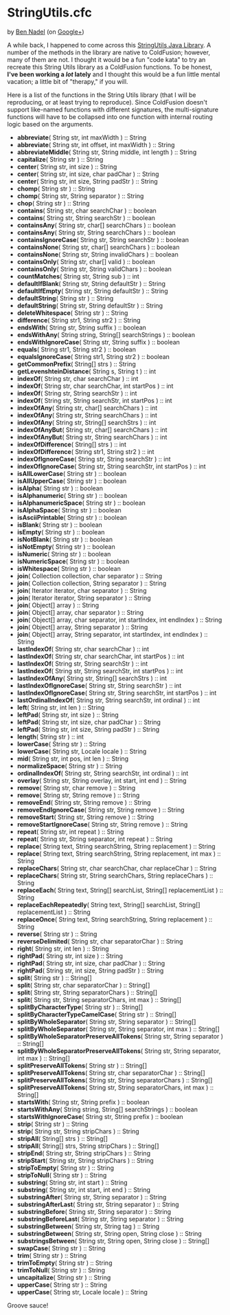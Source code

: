 
# StringUtils.cfc

by [Ben Nadel][bennadel] (on [Google+][googleplus])

A while back, I happened to come across this [StringUtils Java Library][javalib]. A number of the
methods in the library are native to ColdFusion; however, many of them are not. I thought it would
be a fun "code kata" to try an recreate this String Utils library as a ColdFusion functions. To be
honest, __I've been working a _lot_ lately__ and I thought this would be a fun little mental 
vacation; a little bit of "therapy," if you will.

Here is a list of the functions in the String Utils library (that I will be reproducing, or at 
least trying to reproduce). Since ColdFusion doesn't support like-named functions with different 
signatures, the multi-signature functions will have to be collapsed into one function with 
internal routing logic based on the arguments.

* __abbreviate__( String str, int maxWidth ) :: String
* __abbreviate__( String str, int offset, int maxWidth ) :: String
* __abbreviateMiddle__( String str, String middle, int length ) :: String
* __capitalize__( String str ) :: String
* __center__( String str, int size ) :: String
* __center__( String str, int size, char padChar ) :: String
* __center__( String str, int size, String padStr ) :: String
* __chomp__( String str ) :: String
* __chomp__( String str, String separator ) :: String
* __chop__( String str ) :: String
* __contains__( String str, char searchChar ) :: boolean
* __contains__( String str, String searchStr ) :: boolean
* __containsAny__( String str, char[] searchChars ) :: boolean
* __containsAny__( String str, String searchChars ) :: boolean
* __containsIgnoreCase__( String str, String searchStr ) :: boolean
* __containsNone__( String str, char[] searchChars ) :: boolean
* __containsNone__( String str, String invalidChars ) :: boolean
* __containsOnly__( String str, char[] valid ) :: boolean
* __containsOnly__( String str, String validChars ) :: boolean
* __countMatches__( String str, String sub ) :: int
* __defaultIfBlank__( String str, String defaultStr ) :: String
* __defaultIfEmpty__( String str, String defaultStr ) :: String
* __defaultString__( String str ) :: String
* __defaultString__( String str, String defaultStr ) :: String
* __deleteWhitespace__( String str ) :: String
* __difference__( String str1, String str2 ) :: String
* __endsWith__( String str, String suffix ) :: boolean
* __endsWithAny__( String string, String[] searchStrings ) :: boolean
* __endsWithIgnoreCase__( String str, String suffix ) :: boolean
* __equals__( String str1, String str2 ) :: boolean
* __equalsIgnoreCase__( String str1, String str2 ) :: boolean
* __getCommonPrefix__( String[] strs ) :: String
* __getLevenshteinDistance__( String s, String t ) :: int
* __indexOf__( String str, char searchChar ) :: int
* __indexOf__( String str, char searchChar, int startPos ) :: int
* __indexOf__( String str, String searchStr ) :: int
* __indexOf__( String str, String searchStr, int startPos ) :: int
* __indexOfAny__( String str, char[] searchChars ) :: int
* __indexOfAny__( String str, String searchChars ) :: int
* __indexOfAny__( String str, String[] searchStrs ) :: int
* __indexOfAnyBut__( String str, char[] searchChars ) :: int
* __indexOfAnyBut__( String str, String searchChars ) :: int
* __indexOfDifference__( String[] strs ) :: int
* __indexOfDifference__( String str1, String str2 ) :: int
* __indexOfIgnoreCase__( String str, String searchStr ) :: int
* __indexOfIgnoreCase__( String str, String searchStr, int startPos ) :: int
* __isAllLowerCase__( String str ) :: boolean
* __isAllUpperCase__( String str ) :: boolean
* __isAlpha__( String str ) :: boolean
* __isAlphanumeric__( String str ) :: boolean
* __isAlphanumericSpace__( String str ) :: boolean
* __isAlphaSpace__( String str ) :: boolean
* __isAsciiPrintable__( String str ) :: boolean
* __isBlank__( String str ) :: boolean
* __isEmpty__( String str ) :: boolean
* __isNotBlank__( String str ) :: boolean
* __isNotEmpty__( String str ) :: boolean
* __isNumeric__( String str ) :: boolean
* __isNumericSpace__( String str ) :: boolean
* __isWhitespace__( String str ) :: boolean
* __join__( Collection collection, char separator ) :: String
* __join__( Collection collection, String separator ) :: String
* __join__( Iterator iterator, char separator ) :: String
* __join__( Iterator iterator, String separator ) :: String
* __join__( Object[] array ) :: String
* __join__( Object[] array, char separator ) :: String
* __join__( Object[] array, char separator, int startIndex, int endIndex ) :: String
* __join__( Object[] array, String separator ) :: String
* __join__( Object[] array, String separator, int startIndex, int endIndex ) :: String
* __lastIndexOf__( String str, char searchChar ) :: int
* __lastIndexOf__( String str, char searchChar, int startPos ) :: int
* __lastIndexOf__( String str, String searchStr ) :: int
* __lastIndexOf__( String str, String searchStr, int startPos ) :: int
* __lastIndexOfAny__( String str, String[] searchStrs ) :: int
* __lastIndexOfIgnoreCase__( String str, String searchStr ) :: int
* __lastIndexOfIgnoreCase__( String str, String searchStr, int startPos ) :: int
* __lastOrdinalIndexOf__( String str, String searchStr, int ordinal ) :: int
* __left__( String str, int len ) :: String
* __leftPad__( String str, int size ) :: String
* __leftPad__( String str, int size, char padChar ) :: String
* __leftPad__( String str, int size, String padStr ) :: String
* __length__( String str ) :: int
* __lowerCase__( String str ) :: String
* __lowerCase__( String str, Locale locale ) :: String
* __mid__( String str, int pos, int len ) :: String
* __normalizeSpace__( String str ) :: String
* __ordinalIndexOf__( String str, String searchStr, int ordinal ) :: int
* __overlay__( String str, String overlay, int start, int end ) :: String
* __remove__( String str, char remove ) :: String
* __remove__( String str, String remove ) :: String
* __removeEnd__( String str, String remove ) :: String
* __removeEndIgnoreCase__( String str, String remove ) :: String
* __removeStart__( String str, String remove ) :: String
* __removeStartIgnoreCase__( String str, String remove ) :: String
* __repeat__( String str, int repeat ) :: String
* __repeat__( String str, String separator, int repeat ) :: String
* __replace__( String text, String searchString, String replacement ) :: String
* __replace__( String text, String searchString, String replacement, int max ) :: String
* __replaceChars__( String str, char searchChar, char replaceChar ) :: String
* __replaceChars__( String str, String searchChars, String replaceChars ) :: String
* __replaceEach__( String text, String[] searchList, String[] replacementList ) :: String
* __replaceEachRepeatedly__( String text, String[] searchList, String[] replacementList ) :: String
* __replaceOnce__( String text, String searchString, String replacement ) :: String
* __reverse__( String str ) :: String
* __reverseDelimited__( String str, char separatorChar ) :: String
* __right__( String str, int len ) :: String
* __rightPad__( String str, int size ) :: String
* __rightPad__( String str, int size, char padChar ) :: String
* __rightPad__( String str, int size, String padStr ) :: String
* __split__( String str ) :: String[]
* __split__( String str, char separatorChar ) :: String[]
* __split__( String str, String separatorChars ) :: String[]
* __split__( String str, String separatorChars, int max ) :: String[]
* __splitByCharacterType__( String str ) :: String[]
* __splitByCharacterTypeCamelCase__( String str ) :: String[]
* __splitByWholeSeparator__( String str, String separator ) :: String[]
* __splitByWholeSeparator__( String str, String separator, int max ) :: String[]
* __splitByWholeSeparatorPreserveAllTokens__( String str, String separator ) :: String[]
* __splitByWholeSeparatorPreserveAllTokens__( String str, String separator, int max ) :: String[]
* __splitPreserveAllTokens__( String str ) :: String[]
* __splitPreserveAllTokens__( String str, char separatorChar ) :: String[]
* __splitPreserveAllTokens__( String str, String separatorChars ) :: String[]
* __splitPreserveAllTokens__( String str, String separatorChars, int max ) :: String[]
* __startsWith__( String str, String prefix ) :: boolean
* __startsWithAny__( String string, String[] searchStrings ) :: boolean
* __startsWithIgnoreCase__( String str, String prefix ) :: boolean
* __strip__( String str ) :: String
* __strip__( String str, String stripChars ) :: String
* __stripAll__( String[] strs ) :: String[]
* __stripAll__( String[] strs, String stripChars ) :: String[]
* __stripEnd__( String str, String stripChars ) :: String
* __stripStart__( String str, String stripChars ) :: String
* __stripToEmpty__( String str ) :: String
* __stripToNull__( String str ) :: String
* __substring__( String str, int start ) :: String
* __substring__( String str, int start, int end ) :: String
* __substringAfter__( String str, String separator ) :: String
* __substringAfterLast__( String str, String separator ) :: String
* __substringBefore__( String str, String separator ) :: String
* __substringBeforeLast__( String str, String separator ) :: String
* __substringBetween__( String str, String tag ) :: String
* __substringBetween__( String str, String open, String close ) :: String
* __substringsBetween__( String str, String open, String close ) :: String[]
* __swapCase__( String str ) :: String
* __trim__( String str ) :: String
* __trimToEmpty__( String str ) :: String
* __trimToNull__( String str ) :: String
* __uncapitalize__( String str ) :: String
* __upperCase__( String str ) :: String
* __upperCase__( String str, Locale locale ) :: String

Groove sauce!


[bennadel]: http://www.bennadel.com
[googleplus]: https://plus.google.com/108976367067760160494?rel=author
[javalib]: http://commons.apache.org/proper/commons-lang/javadocs/api-2.6/org/apache/commons/lang/StringUtils.html